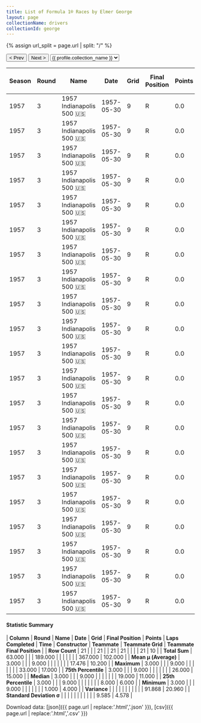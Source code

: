```yaml
---
title: List of Formula 1® Races by Elmer George
layout: page
collectionName: drivers
collectionId: george
---
```


{% assign url_split = page.url | split: "/" %}
<div id="collection-navigation">
<button onclick="selector.options[selector.selectedIndex-1].value && (window.location = selector.options[selector.selectedIndex-1].value);">&lt; Prev</button>
<button onclick="selector.options[selector.selectedIndex+1].value && (window.location = selector.options[selector.selectedIndex+1].value);">Next &gt;</button>
<select id="selector" onchange="this.options[this.selectedIndex].value && (window.location = this.options[this.selectedIndex].value);">
  {% for collectionId in site.data[page.collectionName].refs %}
    {% if collectionId == page.collectionId %}
      {% assign selected = "selected" %}
    {% else %}
      {% assign selected = "" %}
    {% endif %}
    {% assign profile = site.data[page.collectionName][collectionId].profile %}
    <option value="/f1/{{ page.collectionName }}/{{ collectionId }}/{{ url_split[4] }}" {{ selected }}>{{ profile.collection_name }}</option>
  {% endfor %}
</select>
</div>

| Season | Round | Name | Date | Grid | Final Position | Points | Laps Completed | Time | Constructor | Teammate | Teammate Grid | Teammate Final Position |
|--|--|--|--|--|--|--|--|--|--|--|--|--|
| 1957 | 3 | 1957 Indianapolis 500 🇺🇸 | 1957-05-30 | 9 | R | 0.0 | 0 |   | Kurtis Kraft 🇺🇸 | [Paul Russo 🇺🇸](/f1/drivers/paul_russo) | 10 | 4 |
| 1957 | 3 | 1957 Indianapolis 500 🇺🇸 | 1957-05-30 | 9 | R | 0.0 | 0 |   | Kurtis Kraft 🇺🇸 | [Andy Linden 🇺🇸](/f1/drivers/linden) | 12 | 5 |
| 1957 | 3 | 1957 Indianapolis 500 🇺🇸 | 1957-05-30 | 9 | R | 0.0 | 0 |   | Kurtis Kraft 🇺🇸 | [Johnny Boyd 🇺🇸](/f1/drivers/boyd) | 5 | 6 |
| 1957 | 3 | 1957 Indianapolis 500 🇺🇸 | 1957-05-30 | 9 | R | 0.0 | 0 |   | Kurtis Kraft 🇺🇸 | [Marshall Teague 🇺🇸](/f1/drivers/teague) | 28 | 7 |
| 1957 | 3 | 1957 Indianapolis 500 🇺🇸 | 1957-05-30 | 9 | R | 0.0 | 0 |   | Kurtis Kraft 🇺🇸 | [Pat O'Connor 🇺🇸](/f1/drivers/connor) | 1 | 8 |
| 1957 | 3 | 1957 Indianapolis 500 🇺🇸 | 1957-05-30 | 9 | R | 0.0 | 0 |   | Kurtis Kraft 🇺🇸 | [Jack Turner 🇺🇸](/f1/drivers/turner) | 19 | 11 |
| 1957 | 3 | 1957 Indianapolis 500 🇺🇸 | 1957-05-30 | 9 | R | 0.0 | 0 |   | Kurtis Kraft 🇺🇸 | [Bob Christie 🇺🇸](/f1/drivers/christie) | 33 | 13 |
| 1957 | 3 | 1957 Indianapolis 500 🇺🇸 | 1957-05-30 | 9 | R | 0.0 | 0 |   | Kurtis Kraft 🇺🇸 | [Tony Bettenhausen 🇺🇸](/f1/drivers/bettenhausen) | 22 | 15 |
| 1957 | 3 | 1957 Indianapolis 500 🇺🇸 | 1957-05-30 | 9 | R | 0.0 | 0 |   | Kurtis Kraft 🇺🇸 | [Johnnie Parsons 🇺🇸](/f1/drivers/parsons) | 17 | 16 |
| 1957 | 3 | 1957 Indianapolis 500 🇺🇸 | 1957-05-30 | 9 | R | 0.0 | 0 |   | Kurtis Kraft 🇺🇸 | [Don Freeland 🇺🇸](/f1/drivers/freeland) | 21 | 17 |
| 1957 | 3 | 1957 Indianapolis 500 🇺🇸 | 1957-05-30 | 9 | R | 0.0 | 0 |   | Kurtis Kraft 🇺🇸 | [Jimmy Reece 🇺🇸](/f1/drivers/reece) | 6 | R |
| 1957 | 3 | 1957 Indianapolis 500 🇺🇸 | 1957-05-30 | 9 | R | 0.0 | 0 |   | Kurtis Kraft 🇺🇸 | [Don Edmunds 🇺🇸](/f1/drivers/edmunds) | 27 | R |
| 1957 | 3 | 1957 Indianapolis 500 🇺🇸 | 1957-05-30 | 9 | R | 0.0 | 0 |   | Kurtis Kraft 🇺🇸 | [Johnnie Tolan 🇺🇸](/f1/drivers/tolan) | 31 | R |
| 1957 | 3 | 1957 Indianapolis 500 🇺🇸 | 1957-05-30 | 9 | R | 0.0 | 0 |   | Kurtis Kraft 🇺🇸 | [Fred Agabashian 🇺🇸](/f1/drivers/agabashian) | 4 | R |
| 1957 | 3 | 1957 Indianapolis 500 🇺🇸 | 1957-05-30 | 9 | R | 0.0 | 0 |   | Kurtis Kraft 🇺🇸 | [Mike Magill 🇺🇸](/f1/drivers/magill) | 18 | R |
| 1957 | 3 | 1957 Indianapolis 500 🇺🇸 | 1957-05-30 | 9 | R | 0.0 | 0 |   | Kurtis Kraft 🇺🇸 | [Eddie Johnson 🇺🇸](/f1/drivers/johnson) | 20 | R |
| 1957 | 3 | 1957 Indianapolis 500 🇺🇸 | 1957-05-30 | 9 | R | 0.0 | 0 |   | Kurtis Kraft 🇺🇸 | [Bill Cheesbourg 🇺🇸](/f1/drivers/cheesbourg) | 23 | R |
| 1957 | 3 | 1957 Indianapolis 500 🇺🇸 | 1957-05-30 | 9 | R | 0.0 | 0 |   | Kurtis Kraft 🇺🇸 | [Al Keller 🇺🇸](/f1/drivers/keller) | 8 | R |
| 1957 | 3 | 1957 Indianapolis 500 🇺🇸 | 1957-05-30 | 9 | R | 0.0 | 0 |   | Kurtis Kraft 🇺🇸 | [Jimmy Daywalt 🇺🇸](/f1/drivers/daywalt) | 29 | R |
| 1957 | 3 | 1957 Indianapolis 500 🇺🇸 | 1957-05-30 | 9 | R | 0.0 | 0 |   | Kurtis Kraft 🇺🇸 | [Ed Elisian 🇺🇸](/f1/drivers/elisian) | 7 | R |
| 1957 | 3 | 1957 Indianapolis 500 🇺🇸 | 1957-05-30 | 9 | R | 0.0 | 0 |   | Kurtis Kraft 🇺🇸 | [Eddie Russo 🇺🇸](/f1/drivers/russo) | 26 | R |

#### Statistic Summary

| **Column** | **Round** | **Name** | **Date** | **Grid** | **Final Position** | **Points** | **Laps Completed** | **Time** | **Constructor** | **Teammate** | **Teammate Grid** | **Teammate Final Position** |
| **Row Count** | 21 |  |  | 21 |  | 21 | 21 |  |  |  | 21 | 10 |
| **Total Sum** | 63.000 |  |  | 189.000 |  |  |  |  |  |  | 367.000 | 102.000 |
| **Mean μ (Average)** | 3.000 |  |  | 9.000 |  |  |  |  |  |  | 17.476 | 10.200 |
| **Maximum** | 3.000 |  |  | 9.000 |  |  |  |  |  |  | 33.000 | 17.000 |
| **75th Percentile** | 3.000 |  |  | 9.000 |  |  |  |  |  |  | 26.000 | 15.000 |
| **Median** | 3.000 |  |  | 9.000 |  |  |  |  |  |  | 19.000 | 11.000 |
| **25th Percentile** | 3.000 |  |  | 9.000 |  |  |  |  |  |  | 8.000 | 6.000 |
| **Minimum** | 3.000 |  |  | 9.000 |  |  |  |  |  |  | 1.000 | 4.000 |
| **Variance** |  |  |  |  |  |  |  |  |  |  | 91.868 | 20.960 |
| **Standard Deviation σ** |  |  |  |  |  |  |  |  |  |  | 9.585 | 4.578 |

Download data: [json]({{ page.url | replace:'.html','.json' }}), [csv]({{ page.url | replace:'.html','.csv' }})
